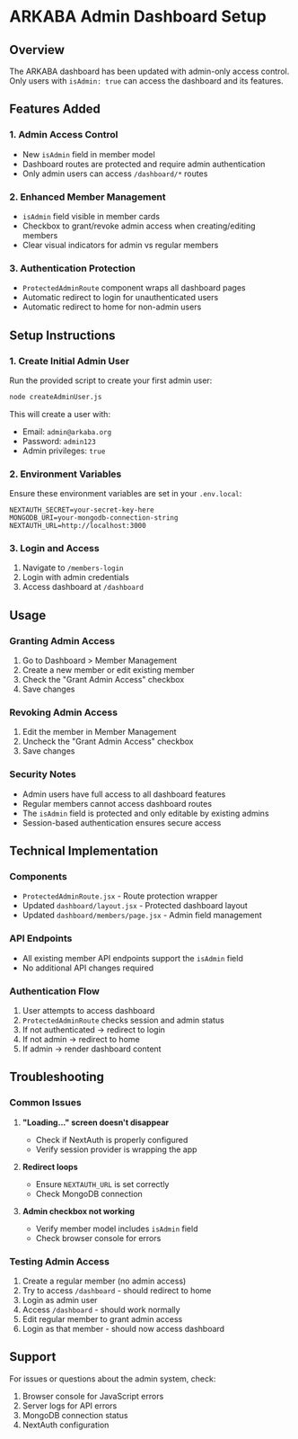 # ARKABA Admin Dashboard Setup

## Overview
The ARKABA dashboard has been updated with admin-only access control. Only users with `isAdmin: true` can access the dashboard and its features.

## Features Added

### 1. Admin Access Control
- New `isAdmin` field in member model
- Dashboard routes are protected and require admin authentication
- Only admin users can access `/dashboard/*` routes

### 2. Enhanced Member Management
- `isAdmin` field visible in member cards
- Checkbox to grant/revoke admin access when creating/editing members
- Clear visual indicators for admin vs regular members

### 3. Authentication Protection
- `ProtectedAdminRoute` component wraps all dashboard pages
- Automatic redirect to login for unauthenticated users
- Automatic redirect to home for non-admin users

## Setup Instructions

### 1. Create Initial Admin User
Run the provided script to create your first admin user:

```bash
node createAdminUser.js
```

This will create a user with:
- Email: `admin@arkaba.org`
- Password: `admin123`
- Admin privileges: `true`

### 2. Environment Variables
Ensure these environment variables are set in your `.env.local`:

```env
NEXTAUTH_SECRET=your-secret-key-here
MONGODB_URI=your-mongodb-connection-string
NEXTAUTH_URL=http://localhost:3000
```

### 3. Login and Access
1. Navigate to `/members-login`
2. Login with admin credentials
3. Access dashboard at `/dashboard`

## Usage

### Granting Admin Access
1. Go to Dashboard > Member Management
2. Create a new member or edit existing member
3. Check the "Grant Admin Access" checkbox
4. Save changes

### Revoking Admin Access
1. Edit the member in Member Management
2. Uncheck the "Grant Admin Access" checkbox
3. Save changes

### Security Notes
- Admin users have full access to all dashboard features
- Regular members cannot access dashboard routes
- The `isAdmin` field is protected and only editable by existing admins
- Session-based authentication ensures secure access

## Technical Implementation

### Components
- `ProtectedAdminRoute.jsx` - Route protection wrapper
- Updated `dashboard/layout.jsx` - Protected dashboard layout
- Updated `dashboard/members/page.jsx` - Admin field management

### API Endpoints
- All existing member API endpoints support the `isAdmin` field
- No additional API changes required

### Authentication Flow
1. User attempts to access dashboard
2. `ProtectedAdminRoute` checks session and admin status
3. If not authenticated → redirect to login
4. If not admin → redirect to home
5. If admin → render dashboard content

## Troubleshooting

### Common Issues

1. **"Loading..." screen doesn't disappear**
   - Check if NextAuth is properly configured
   - Verify session provider is wrapping the app

2. **Redirect loops**
   - Ensure `NEXTAUTH_URL` is set correctly
   - Check MongoDB connection

3. **Admin checkbox not working**
   - Verify member model includes `isAdmin` field
   - Check browser console for errors

### Testing Admin Access
1. Create a regular member (no admin access)
2. Try to access `/dashboard` - should redirect to home
3. Login as admin user
4. Access `/dashboard` - should work normally
5. Edit regular member to grant admin access
6. Login as that member - should now access dashboard

## Support
For issues or questions about the admin system, check:
1. Browser console for JavaScript errors
2. Server logs for API errors
3. MongoDB connection status
4. NextAuth configuration
